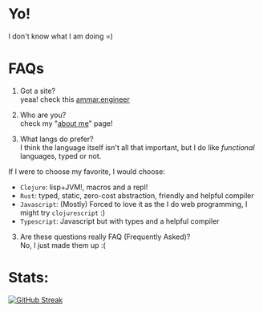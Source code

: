 # Yo!
I don't know what I am doing =)

# FAQs
1. Got a site?  
yeaa! check this [ammar.engineer](https://ammar.engineer)

2. Who are you?  
check my "[about me](https://ammar.engineer/about)" page!


2. What langs do prefer?  
I think the language itself isn't all that important, 
but I do like *functional* languages, typed or not. 

If I were to choose my favorite, I would choose:  
  - `Clojure`: lisp+JVM!, macros and a repl!
  - `Rust`: typed, static, zero-cost abstraction, friendly and helpful compiler
  - `Javascript`: (Mostly) Forced to love it as the I do web programming, I might try `clojurescript` :)
  - `Typescript`: Javascript but with types and a helpful compiler
3. Are these questions really FAQ (Frequently Asked)?  
No, I just made them up :(

# Stats:

[![GitHub Streak](https://github-readme-streak-stats.herokuapp.com/?user=Flinner)](https://git.io/streak-stats)
